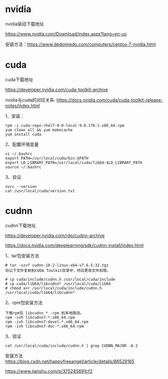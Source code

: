 nvidia
===
nvidia驱动下载地址

https://www.nvidia.com/Download/index.aspx?lang=en-us

安装方法：https://www.dedoimedo.com/computers/centos-7-nvidia.html


cuda
===
cuda下载地址

https://developer.nvidia.com/cuda-toolkit-archive

nvidia与cuda的对应关系: https://docs.nvidia.com/cuda/cuda-toolkit-release-notes/index.html

1、安装：
```
rpm -i cuda-repo-rhel7-9-0-local-9.0.176-1.x86_64.rpm
yum clean all && yum makecache
yum install cuda
```

2、配置环境变量
```
vi ~/.bashrc
export PATH=/usr/local/cuda/bin:$PATH
export LD_LIBRARY_PATH=/usr/local/cuda/lib64:$LD_LIBRARY_PATH
source ~/.bashrc
```

3、验证
```
nvcc --version
cat /usr/local/cuda/version.txt
```


cudnn
===
cudnn下载地址

https://developer.nvidia.com/rdp/cudnn-archive

https://docs.nvidia.com/deeplearning/sdk/cudnn-install/index.html

1、tar包安装方法
```
# tar -xzvf cudnn-10.2-linux-x64-v7.6.5.32.tgz
将以下文件复制到CUDA Toolkit目录中，然后更改文件权限。

# cp cuda/include/cudnn.h /usr/local/cuda/include
# cp cuda/lib64/libcudnn* /usr/local/cuda/lib64
# chmod a+r /usr/local/cuda/include/cudnn.h /usr/local/cuda/lib64/libcudnn*
```

2、rpm包安装方法
```
下载rpm包 libcudnn * .rpm 到本地路径。
rpm -ivh libcudnn7-*.x86_64.rpm
rpm -ivh libcudnn7-devel-*.x86_64.rpm
rpm -ivh libcudnn7-doc-*.x86_64.rpm
```

3、验证
```
cat /usr/local/cuda/include/cudnn.h | grep CUDNN_MAJOR -A 2
```

安装方法  
https://blog.csdn.net/happyfreeangel/article/details/86529165

https://www.jianshu.com/p/375245691cf2
